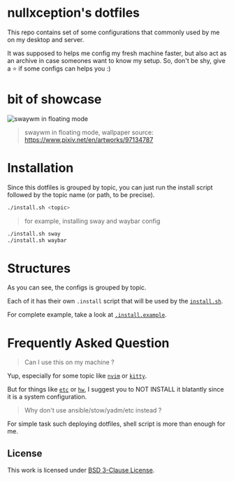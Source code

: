 # nullxception's dotfiles

This repo contains set of some configurations that commonly used by me on my desktop and server.

It was supposed to helps me config my fresh machine faster, but also act as an archive in case someones want to know my setup. So, don't be shy, give a ⭐️ if some configs can helps you :)

# bit of showcase
![swaywm in floating mode](https://user-images.githubusercontent.com/58150791/176631500-24c6f691-33a7-438a-a1a4-c68686680c54.png)
> swaywm in floating mode, wallpaper source: https://www.pixiv.net/en/artworks/97134787

# Installation

Since this dotfiles is grouped by topic, you can just run the install script followed by the topic name (or path, to be precise).

```bash
./install.sh <topic>
```

> for example, installing sway and waybar config
```bash
./install.sh sway
./install.sh waybar
```

# Structures

As you can see, the configs is grouped by topic.

Each of it has their own `.install` script that will be used by the [`install.sh`](install.sh).

For complete example, take a look at [`.install.example`](.install.example).

# Frequently Asked Question

> Can I use this on my machine ?

Yup, especially for some topic like [`nvim`](nvim) or [`kitty`](kitty).

But for things like [`etc`](etc) or [`hw`](hw), I suggest you to NOT INSTALL it blatantly since it is a system configuration.

> Why don't use ansible/stow/yadm/etc instead ?

For simple task such deploying dotfiles, shell script is more than enough for me.

## License

This work is licensed under [BSD 3-Clause License](LICENSE).

